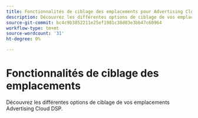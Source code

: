 ```yaml
---
title: Fonctionnalités de ciblage des emplacements pour Advertising Cloud DSP
description: Découvrez les différentes options de ciblage de vos emplacements.
source-git-commit: bc4c9b3852211e25ef1981c38d03e3bb47c60964
workflow-type: tm+mt
source-wordcount: '31'
ht-degree: 0%

---
```


# Fonctionnalités de ciblage des emplacements

Découvrez les différentes options de ciblage de vos emplacements Advertising Cloud DSP.

<!--
>[!VIDEO]()
-->
